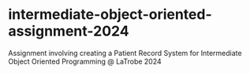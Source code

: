 # intermediate-object-oriented-assignment-2024
Assignment involving creating a Patient Record System for Intermediate Object Oriented Programming @ LaTrobe 2024
